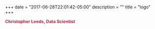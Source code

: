 +++
date = "2017-06-28T22:01:42-05:00"
description = ""
title = "logo"
+++



<span style="color:#ba2a45">**Christopher Leeds, Data Scientist**</span>
